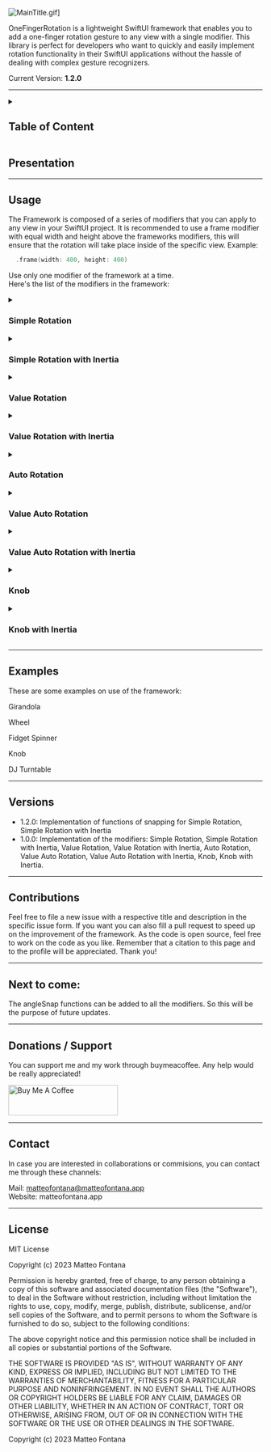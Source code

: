 ![MainTitle.gif](https://s12.gifyu.com/images/MainTitle.gif)]

OneFingerRotation is a lightweight SwiftUI framework that enables you to add a one-finger rotation gesture to any view with a single modifier. This library is perfect for developers who want to quickly and easily implement rotation functionality in their SwiftUI applications without the hassle of dealing with complex gesture recognizers.

Current Version: **1.2.0**

---

<!--Table of Content-->
<details>
<summary>

## Table of Content

</summary>

- [Table of Content](#table-of-content)
- [Presentation](#presentation)
- [Usage](#usage)
  - [Simple Rotation](#simple-rotation)
  - [Simple Rotation with Inertia](#simple-rotation-with-inertia)
  - [Value Rotation](#value-rotation)
  - [Value Rotation with Inertia](#value-rotation-with-inertia)
  - [Auto Rotation](#auto-rotation)
  - [Value Auto Rotation](#value-auto-rotation)
  - [Value Auto Rotation with Inertia](#value-auto-rotation-with-inertia)
  - [Knob](#knob)
  - [Knob with Inertia](#knob-with-inertia)
- [Examples](#examples)
- [Versions](#versions)
- [Contributions](#contributions)
- [Next to come:](#next-to-come)
- [Donations / Support](#donations--support)
- [Contact](#contact)
- [License](#license)
</details>

## Presentation
---
## Usage

The Framework is composed of a series of modifiers that you can apply to any view in your SwiftUI project.
It is recommended to use a frame modifier with equal width and height above the frameworks modifiers, this will ensure that the rotation will take place inside of the specific view. Example:

```swift
  .frame(width: 400, height: 400)
```
Use only one modifier of the framework at a time.<br>
Here's the list of the modifiers in the framework:

<details>
<summary>

### Simple Rotation

</summary>

The Simple Rotation allows for a simple rotation using one finger.

**Declaration:**

```swift
  .simpleRotation()
```
**Customization:**

* rotationAngle: identifies the original angle of the element<br> [Type: **Angle** - Stock value: **.degrees(0)**]

* angleSnap: allows snapping using an angle factor which identifies the basic multiple of the angle<br> [Type: **Binding\<Double\>** - Stock Value: **Non declared**]
  
```swift
  .simpleRotation(
    rotationAngle: .degrees(20)
    angleSnap: .constant(60)
  )
```
</details>

<!--Simple Rotation with Inertia-->
<details>
<summary>

### Simple Rotation with Inertia

</summary>

The Simple Inertia Rotation allows the view for a simple rotation with consequent inertia effect.

**Declaration:**

Declaration should be like this:

```swift
  .simpleRotationInertia()
```

**Customization:**

These are the customization possibilities:
* friction: the inertia factor of slowdown.<br>[Type: **Binding\<Double\>** - Stock value: **0.005**] 
* velocityMultiplier: the speed multiplier of the inertia function related to the speed of the gesture on screen.<br>[Type: **Binding\<Double\>** - Stock value: **0.1**]
* decelerationFactor: the deceleration factor multiplier, big value indicates a longer inertia.<br>[Type: **Binding\<Double\>** - Stock value: **0.4**]
* rotationAngle: identifies the original angle of the element<br> [Type: **Angle** - Stock value: **.degrees(0)**]
* angleSnap: allows snapping using an angle factor which identifies the basic multiple of the angle<br> [Type: **Binding\<Double\>** - Stock Value: **Non declared**]
* angleSnapShowFactor: this variable controls the visibility during the inertia of angles not belonging to the angleSnap range.<br>[Type: **Binding\<Double\>** - Stock value: **0.1**]
  
```swift
  .simpleRotationInertia(
    friction: .constant(0.005),
    velocityMultiplier: .constant(0.1),
    decelerationFactor: .constant(0.4),
    rotationAngle: .degrees(0.0),
    angleSnap: .constant(20),
    angleSnapShowFactor: .constant(0.1)
  )
```

</details>

<!--Value Rotation-->
<details>
<summary>

### Value Rotation

</summary>
The Value Rotation allows for a simple rotation using one finger with a linked value related to the total angle of rotation.

**Setup**

To use the modifier it's necessary to create a variable of type double that will indicate the starting point of the element. Example:

```swift
  @State private var totalAngle: Double = 0.0
```

**Declaration:**

To declare the modifier it is mandatory to link the variable and also the onAngleChanged, inside of this there must be the linked variable.

```swift
  .valueRotation(
    totalAngle: $totalAngle2,
    onAngleChanged: { newAngle in
    totalAngle2 = newAngle
    }
  )
```

**Customization:**

*  animation: this parameter controls the animation during a change of totalAngle from outside the modifier.<br>[Type: **Animation** - Stock value: **Missing value**]

```swift
  .valueRotation(
    totalAngle: $totalAngle,
    onAngleChanged: { newAngle in
    totalAngle = newAngle
    },
    animation: .spring()
  )
```


</details>

<!--Value Rotation with Inertia-->
<details>
<summary>

### Value Rotation with Inertia

</summary>

The Value Rotation with Inertia allows for a rotation with value linked and inertia effect at the end of the gesture.

**Setup**

To use the modifier it's necessary to create a variable of type double that will indicate the starting point of the element. Example:

```swift
  @State private var totalAngle: Double = 0.0
```

**Declaration:**

To declare the modifier it is mandatory to link the variable and also the onAngleChanged, inside of this there must be the linked variable.

```swift
  .valueRotationInertia(
      totalAngle: $totalAngle,
      onAngleChanged: { newAngle in
      totalAngle = newAngle
    }
  )
```


**Customization:**

These are the customization possibilities:
* friction: the inertia factor of slowdown.<br>[Type: **Binding\<Double\>** - Stock value: **0.005**] 
* velocityMultiplier: the speed multiplier of the inertia function related to the speed of the gesture on screen.<br>[Type: **Binding\<Double\>** - Stock value: **0.1**]
*  animation: this parameter controls the animation during a change of totalAngle from outside the modifier.<br>[Type: **Animation** - Stock value: **Missing**]
* stoppingAnimation: this variable controls if the rotation stops after the value of knobValue changes outside the modifier. It is suggested to use a variable as it will be needed in case of this application.<br>[Type: **Binding\<Bool\>** - Stock value: **false**]

```swift
  .valueRotationInertia(
    totalAngle: $totalAngle,
    friction: .constant(0.005),
    onAngleChanged: { newAngle in
      totalAngle3 = newAngle
    },
    velocityMultiplier: .constant(0.1),
    animation: .spring(),
    stoppingAnimation: $valueChange
)
```

</details>

<!--Auto Rotation-->
<details>
<summary>

### Auto Rotation

</summary>

The Auto Rotation applies an automatic rotation to a simple rotation.

**Declaration:**

```swift
  .autoRotation()
```
**Customization:**

* rotationAngle: Identifies the original angle of the element<br> [Type: **Angle** - Stock value: **.degrees(0)**]

* autoRotationSpeed: Indicates the speed of the rotation of the content during motion.<br>[Type: **Binding\<Double\>** - Stock value: **20**]

* autoRotationActive: Indicates if the content has to rotate or not, allowing for pause of the rotation.<br>[Type: **Binding\<Bool\>** - Stock value: **true**]
  
```swift
  .autoRotation(
    rotationAngle: .degrees(20)
    autoRotationSpeed: .constant(20),
    autoRotationActive: .constant(true)
  )
```

In case there have been use of variables for the last two parameters it is possible to modify them using binding variables:

```swift
  .autoRotation(
    rotationAngle: .degrees(20),
    autoRotationSpeed: $autoRotationSpeed,
    autoRotationActive: $autoRotationActive
  )
```

Using this method will make able to modify the variables during the use of the modifier:

```swift
  Button(action: {
    autoRotationActive.toggle()
  }, label: {
    Text("Pause the Rotation")
  })

  Button(action: {
    autoRotationSpeed = [Insert double value here]
  }, label: {
    Text("Modify the speed")
  })
```

</details>

<!--Value Auto Rotation-->
<details>
<summary>

### Value Auto Rotation

</summary>

The Value Auto Rotation links a value related to the angle of an Auto Rotation

**Setup**

To use the modifier it's necessary to create a variable of type double that will indicate the starting point of the element. Example:

```swift
  @State private var totalAngle: Double = 0.0
```

**Declaration:**

To declare the modifier it is mandatory to link the variable and also the onAngleChanged, inside of this there must be the linked variable.

```swift
  .valueAutoRotation(
    totalAngle: $totalAngle,
    onAngleChanged: { newAngle in
        totalAngle = newAngle
    }
  )
```

**Customization:**

*  animation: this parameter controls the animation during a change of totalAngle from outside the modifier.<br>[Type: **Animation** - Stock value: **Missing value**]

* autoRotationSpeed: Indicates the speed of the rotation of the content during motion.<br>[Type: **Binding\<Double\>** - Stock value: **20**]

* autoRotationActive: Indicates if the content has to rotate or not, allowing for pause of the rotation.<br>[Type: **Binding\<Bool\>** - Stock value: **true**]

```swift
  .valueAutoRotation(
    totalAngle: $totalAngle,
    onAngleChanged: { newAngle in
        totalAngle = newAngle
    },
    animation: .spring(),
    autoRotationSpeed: .constant(20),
    autoRotationEnabled: .constant(true)
  )
```

At this point is also possible to add the reading of the totalAngle:
```swift
  Text("The value is: \(totalAngle)")
```

In case there have been use of variables for the last two parameters it is possible to modify them using binding variables:

```swift
  .valueAutoRotation(
    totalAngle: $totalAngle,
    onAngleChanged: { newAngle in
        totalAngle = newAngle
    },
    animation: .spring(),
    autoRotationSpeed: $autoRotationSpeed,
    autoRotationActive: $autoRotationActive
  )
```

Using this method will make able to modify the variables during the use of the modifier:

```swift
  Button(action: {
    autoRotationActive.toggle()
  }, label: {
    Text("Pause the Rotation")
  })

  Button(action: {
    autoRotationSpeed = [Insert double value here]
  }, label: {
    Text("Modify the speed")
  })
```


content
</details>

<!--Value Auto Rotation with Inertia-->
<details>
<summary>

### Value Auto Rotation with Inertia

</summary>

An Automatic rotation with finger rotation gesture and inertia effect. All in one.

**Setup**

To use the modifier it's necessary to create a variable of type double that will indicate the starting point of the element. Example:

```swift
  @State private var totalAngle: Double = 0.0
```

**Declaration:**

To declare the modifier it is mandatory to link the variable and also the onAngleChanged, inside of this there must be the linked variable.

```swift
  .valueAutoRotationInertia(
    totalAngle: $totalAngle,
    onAngleChanged: { newAngle in
    totalAngle = newAngle
    }
  )
```

**Customization**

These are the customization possibilities:

* friction: the inertia factor of slowdown.<br>[Type: **Binding\<Double\>** - Stock value: **0.005**] 
* velocityMultiplier: the speed multiplier of the inertia function related to the speed of the gesture on screen.<br>[Type: **Binding\<Double\>** - Stock value: **0.1**]
*  animation: this parameter controls the animation during a change of totalAngle from outside the modifier.<br>[Type: **Animation** - Stock value: **Missing value**]
* stoppingAnimation: this variable controls if the rotation stops after the value of knobValue changes outside the modifier. It is suggested to use a variable as it will be needed in case of this application.<br>[Type: **Binding\<Bool\>** - Stock value: false]
* autoRotationSpeed: Indicates the speed of the rotation of the content during motion.<br>[Type: **Binding\<Double\>** - Stock value: **20**]
* autoRotationActive: Indicates if the content has to rotate or not, allowing for pause of the rotation.<br>[Type: **Binding\<Bool\>** - Stock value: **true**]

```swift
  .valueAutoRotationInertia(
    totalAngle: $totalAngle,
    friction: .constant(0.1)
    onAngleChanged: { newAngle in
      totalAngle = newAngle
    },
    velocityMultiplier: .constant(0.1),
    animation: .spring(),
    stoppingAnimation: $valueChange,
    autoRotationSpeed: .constant(90),
    autoRotationEnabled: .constant(true)
  )
```

</details>

<!--Knob-->
<details>
<summary>

### Knob

</summary>

The Knob applies a range value from 0 to 1 to a certain angle interval.

**Setup:**

To use the modifier it's necessary to create a variable of type double between the range 0.0-1.0, this variable will indicate the starting point of the knob. For example in this next implementation, the knob will start from the middle point:

```swift
  @State private var knobValue: Double = 0.5
```

**Declaration:**

To declare the modifier it is mandatory to link the variable and also the onKnobValueChanged, inside of this there must be the linked variable.

```swift
  .knobRotation(
    knobValue: $knobValue,
    onKnobValueChanged: { newValue in
      knobValue = newValue
    }
  )
```

**Customization:**

* minAngle: the minimum angle of the knob.<br>[Type: **Double** - Stock value: **-90**]
* maxAngle: the maximum angle of the knob.<br>[Type: **Double** - Stock value: **+90**]
* animation: this parameter controls the animation during a change of knobValue from outside the modifier.<br>[Type: **Animation** - Stock value: **Missing value**]


```swift
  .knobRotation(
    knobValue: $knobValue,
    minAngle: -180,
    maxAngle: +180,
    onKnobValueChanged: { newValue in
      knobValue = newValue
    },
    animation: .spring()
  )
```
At this point is also possible to add the reading of the knobValue:
```swift
  Text("The value is: \(knobValue)")
```
In case there is need to change the value from outside this is the procedure ot call it:
```swift
  Button(action: {
    knobValue = 0.6
  }, label: {
    Text("Button")
  })
```

</details>

<!--Knob Inertia-->
<details>
<summary>

### Knob with Inertia

</summary>

The Knob Inertia applies inertia effect to a simple knob.

**Setup:**

To use the modifier it's necessary to create a variable of type double between the range 0.0-1.0, this variable will indicate the starting point of the knob. For example in this next implementation, the knob will start from the middle point:

```swift
  @State private var knobValue: Double = 0.5
```

**Declaration:**

To declare the modifier it is mandatory to link the variable and also the onKnobValueChanged, inside of this there must be the linked variable.

```swift
  .knobInertia(
    knobValue: $knobValue,
    onKnobValueChanged: { newValue in
      knobValue = newValue
    }
  )
```

**Customization:**

You can customize these parameters:<br>
* minAngle: the minimum angle of the knob.<br>[Type: **Double** - Stock value: **-90**]
* maxAngle: the maximum angle of the knob.<br>[Type: **Double** - Stock value: **+90**]
* friction: the inertia factor of slowdown.<br>[Type: **Binding\<Double\>** - Stock value: **0.2**]
* velocityMultiplier: the speed multiplier of the inertia function related to the speed of the gesture on screen.<br>[Type: **Binding\<Double\>** - Stock value: **0.1**]
* animation: this parameter controls the animation during a change of knobValue from outside the modifier.<br>[Type: **Animation** - Stock value: **Missing value**]
* stoppingAnimation: this variable controls if the rotation stops after the value of knobValue changes outside the modifier. It is suggested to use a variable as it will be needed in case of this application.<br>[Type: **Binding\<Bool\>** - Stock value: **false**]


```swift
@State var valueChange: Bool = false
///Other code sections
  .knobInertia(
    knobValue: $knobValue,
    minangle: -180,
    maxAngle: +180,
    friction: .constant(0.1),
    onKnobValueChanged: { newValue in
      knobValue = newValue
    },
    velocityMultiplier: .constant(0.1),
    animation: .spring(),
    stoppingAnimation: $valueChange
  )
```

At this point is also possible to add the reading of the knobValue:
```swift
  Text("The value is: \(knobValue)")
```
In case there is need to change the value from outside this is the procedure ot call it:<br>Other than sending the new value it is necessary to switch the value of valueChange like this:
```swift
  Button(action: {
    knobValue = 0.6
    valueChange = true
  }, label: {
    Text("Button")
  })
```

</details>

---
## Examples

These are some examples on use of the framework:

Girandola

Wheel

Fidget Spinner

Knob

DJ Turntable

---

## Versions

* 1.2.0: Implementation of functions of snapping for Simple Rotation, Simple Rotation with Inertia
* 1.0.0: Implementation of the modifiers: Simple Rotation, Simple Rotation with Inertia, Value Rotation, Value Rotation with Inertia, Auto Rotation, Value Auto Rotation, Value Auto Rotation with Inertia, Knob, Knob with Inertia.

---
## Contributions

Feel free to file a new issue with a respective title and description in the specific issue form. If you want you can also fill a pull request to speed up on the improvement of the framework. As the code is open source, feel free to work on the code as you like. Remember that a citation to this page and to the profile will be appreciated. Thank you!

---

## Next to come:

The angleSnap functions can be added to all the modifiers. So this will be the purpose of future updates.

---
## Donations / Support

You can support me and my work through buymeacoffee. Any help would be really appreciated!

<a href="https://www.buymeacoffee.com/matteofontana" target="_blank"><img src="https://cdn.buymeacoffee.com/buttons/v2/arial-yellow.png" alt="Buy Me A Coffee" style="height: 60px !important;width: 217px !important;" ></a>

---
## Contact

In case you are interested in collaborations or commisions, you can contact me through these channels:

Mail: matteofontana@matteofontana.app<br>
Website: matteofontana.app

---
## License

MIT License

Copyright (c) 2023 Matteo Fontana

Permission is hereby granted, free of charge, to any person obtaining a copy
of this software and associated documentation files (the "Software"), to deal
in the Software without restriction, including without limitation the rights
to use, copy, modify, merge, publish, distribute, sublicense, and/or sell
copies of the Software, and to permit persons to whom the Software is
furnished to do so, subject to the following conditions:

The above copyright notice and this permission notice shall be included in all
copies or substantial portions of the Software.

THE SOFTWARE IS PROVIDED "AS IS", WITHOUT WARRANTY OF ANY KIND, EXPRESS OR
IMPLIED, INCLUDING BUT NOT LIMITED TO THE WARRANTIES OF MERCHANTABILITY,
FITNESS FOR A PARTICULAR PURPOSE AND NONINFRINGEMENT. IN NO EVENT SHALL THE
AUTHORS OR COPYRIGHT HOLDERS BE LIABLE FOR ANY CLAIM, DAMAGES OR OTHER
LIABILITY, WHETHER IN AN ACTION OF CONTRACT, TORT OR OTHERWISE, ARISING FROM,
OUT OF OR IN CONNECTION WITH THE SOFTWARE OR THE USE OR OTHER DEALINGS IN THE
SOFTWARE.

Copyright (c) 2023 Matteo Fontana

